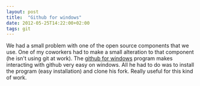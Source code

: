 ```yaml
---
layout: post
title:  "Github for windows"
date: 2012-05-25T14:22:00+02:00
tags: git
---
```


We had a small problem with one of the open source components that we use. One of my coworkers had to make a small alteration to that component (he isn't using git at work). The [github for windows](http://windows.github.com/help.html) program makes interacting with github very easy on windows. All he had to do was to install the program (easy installation) and clone his fork. Really useful for this kind of work.
